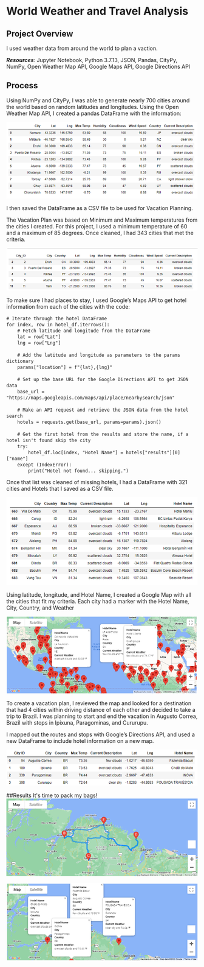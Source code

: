 # World Weather and Travel Analysis

## Project Overview
I used weather data from around the world to plan a vaction.

***Resources***: Jupyter Notebook, Python 3.7.13, JSON, Pandas, CityPy, NumPy, Open Weather Map API, Google Maps API, Google Directions API


## Process
Using NumPy and CityPy, I was able to generate nearly 700 cities around the world based on random latitudes and longitudes.  Using the Open Weather Map API, I created a pandas DataFrame with the information:

![image](https://github.com/jakatz87/World_Weather_Analysis/blob/main/Weather_Database/City_Weather.png)

I then saved the DataFrame as a CSV file to be used for Vacation Planning.

The Vacation Plan was based on Minimum and Maximum temperatures from the cities I created.  For this project, I used a minimum temperature of 60 and a maximum of 85 degrees.  Once cleaned, I had 343 cities that met the criteria.

![image](https://github.com/jakatz87/World_Weather_Analysis/blob/main/Vacation_Search/Clean_cities.png)

To make sure I had places to stay, I used Google’s Maps API to get hotel information from each of the cities with the code:
```
# Iterate through the hotel DataFrame 
for index, row in hotel_df.iterrows():
    # Fetch latitude and longitude from the DataFrame
    lat = row["Lat"]
    lng = row["Lng"]
    
    # Add the latitude and longitude as parameters to the params dictionary
    params["location"] = f"{lat},{lng}"
    
    # Set up the base URL for the Google Directions API to get JSON data
    base_url = "https://maps.googleapis.com/maps/api/place/nearbysearch/json"

    # Make an API request and retrieve the JSON data from the hotel search
    hotels = requests.get(base_url, params=params).json()
    
    # Get the first hotel from the results and store the name, if a hotel isn't found skip the city
    try:
        hotel_df.loc[index, "Hotel Name"] = hotels["results"][0]["name"]
    except (IndexError):
        print("Hotel not found... skipping.")
```

Once that list was cleaned of missing hotels, I had a DataFrame with 321 cities and Hotels that I saved as a CSV file.

![image](https://github.com/jakatz87/World_Weather_Analysis/blob/main/Vacation_Search/city_hotels.png)

Using latitude, longitude, and Hotel Name, I created a Google Map with all the cities that fit my criteria.  Each city had a marker with the Hotel Name, City, Country, and Weather

![image](https://github.com/jakatz87/World_Weather_Analysis/blob/main/Vacation_Search/WeatherPy_vacation_map.png)

To create a vacation plan, I reviewed the map and looked for a destination that had 4 cities within driving distance of each other and decided to take a trip to Brazil.  I was planning to start and end the vacation in Augusto Correa, Brazil with stops in Ipixuna, Paragominas, and Cururupu.

I mapped out the routes and stops with Google’s Directions API, and used a new DataFrame to include hotel information on a new map.

![image](https://github.com/jakatz87/World_Weather_Analysis/blob/main/Vacation_Itinerary/vacation_dataframe.png)

##Results
It's time to pack my bags!
![image](https://github.com/jakatz87/World_Weather_Analysis/blob/main/Vacation_Itinerary/WeatherPy_travel_map.png)

![image](https://github.com/jakatz87/World_Weather_Analysis/blob/main/Vacation_Itinerary/WeatherPy_travel_map_markers.png)

